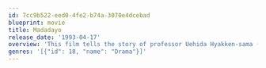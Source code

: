 ```yaml
---
id: 7cc9b522-eed0-4fe2-b74a-3070e4dcebad
blueprint: movie
title: Madadayo
release_date: '1993-04-17'
overview: 'This film tells the story of professor Uehida Hyakken-sama (1889-1971), in Gotemba, around the forties. He was a university professor until an air raid, when he left to become a writer and has to live in a hut. His mood has hardly changed, not by the change nor by time.'
genres: '[{"id": 18, "name": "Drama"}]'
---
```

